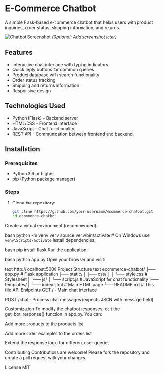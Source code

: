 # E-Commerce Chatbot

A simple Flask-based e-commerce chatbot that helps users with product inquiries, order status, shipping information, and returns.

![Chatbot Screenshot](screenshot.png) *(Optional: Add screenshot later)*

## Features

- Interactive chat interface with typing indicators
- Quick reply buttons for common queries
- Product database with search functionality
- Order status tracking
- Shipping and returns information
- Responsive design

## Technologies Used

- Python (Flask) - Backend server
- HTML/CSS - Frontend interface
- JavaScript - Chat functionality
- REST API - Communication between frontend and backend

## Installation

### Prerequisites

- Python 3.6 or higher
- pip (Python package manager)

### Steps

1. Clone the repository:
   ```bash
   git clone https://github.com/your-username/ecommerce-chatbot.git
   cd ecommerce-chatbot
Create a virtual environment (recommended):

bash
python -m venv venv
source venv/bin/activate  # On Windows use `venv\Scripts\activate`
Install dependencies:

bash
pip install flask
Run the application:

bash
python app.py
Open your browser and visit:

text
http://localhost:5000
Project Structure
text
ecommerce-chatbot/
├── app.py                # Flask application
├── static/
│   ├── css/
│   │   └── style.css     # Stylesheet
│   └── js/
│       └── script.js     # JavaScript for chat functionality
├── templates/
│   └── index.html        # Main HTML page
└── README.md             # This file
API Endpoints
GET / - Main chat interface

POST /chat - Process chat messages (expects JSON with message field)

Customization
To modify the chatbot responses, edit the get_bot_response() function in app.py. You can:

Add more products to the products list

Add more order examples to the orders list

Extend the response logic for different user queries

Contributing
Contributions are welcome! Please fork the repository and create a pull request with your changes.

License
MIT
